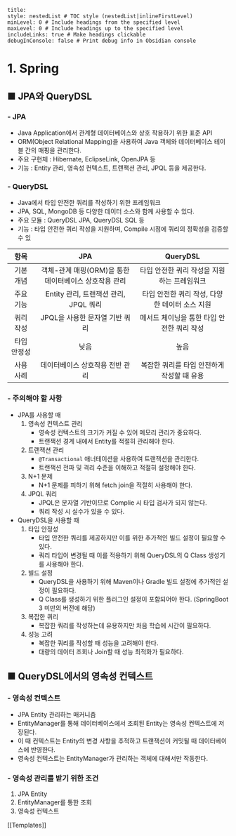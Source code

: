 ```table-of-contents
title: 
style: nestedList # TOC style (nestedList|inlineFirstLevel)
minLevel: 0 # Include headings from the specified level
maxLevel: 0 # Include headings up to the specified level
includeLinks: true # Make headings clickable
debugInConsole: false # Print debug info in Obsidian console
```

# 1. Spring
## ■ JPA와 QueryDSL

### - JPA
- Java Application에서 관계형 데이터베이스와 상호 작용하기 위한 표준 API
- ORM(Object Relational Mapping)을 사용하여 Java 객체와 데이터베이스 테이블 간의 매핑을 관리한다.
- 주요 구현체 : Hibernate, EclipseLink, OpenJPA 등
- 기능 : Entity 관리, 영속성 컨텍스트, 트랜잭션 관리, JPQL 등을 제공한다.

### - QueryDSL
- Java에서 타입 안전한 쿼리를 작성하기 위한 프레임워크
- JPA, SQL, MongoDB 등 다양한 데이터 소스와 함께 사용할 수 있다.
- 주요 모듈 : QueryDSL JPA, QueryDSL SQL 등
- 기능 : 타입 안전한 쿼리 작성을 지원하며, Compile 시점에 쿼리의 정확성을 검증할 수 있

|   항목   |               JPA                |          QueryDSL           |
| :----: | :------------------------------: | :-------------------------: |
| 기본 개념  | 객체-관계 매핑(ORM)을 통한 데이터베이스 상호작용 관리 |  타입 안전한 쿼리 작성을 지원하는 프레임워크   |
| 주요 기능  |   Entity 관리, 트랜잭션 관리, JPQL 쿼리    | 타입 안전한 쿼리 작성, 다양한 데이터 소스 지원 |
| 쿼리 작성  |       JPQL을 사용한 문자열 기반 쿼리        |  메서드 체이닝을 통한 타입 안전한 쿼리 작성   |
| 타입 안정성 |                낮음                |             높음              |
| 사용 사례  |        데이터베이스 상호작용 전반 관리         |  복잡한 쿼리를 타입 안전하게 작성할 때 유용   |
### - 주의해야 할 사항
- JPA를 사용할 때
    1. 영속성 컨텍스트 관리
         - 영속성 컨텍스트의 크기가 커질 수 있어 메모리 관리가 중요하다.
         - 트랜잭션 경계 내에서 Entity를 적절히 관리해야 한다.
    2. 트랜잭션 관리
         - `@Transactional` 애너테이션을 사용하여 트랜잭션을 관리한다.
         - 트랜잭션 전파 및 격리 수준을 이해하고 적절히 설정해야 한다.
    3. N+1 문제
         - N+1 문제를 피하기 위해 fetch join을 적절히 사용해야 한다.
    4. JPQL 쿼리
         - JPQL은 문자열 기반이므로 Complie 시 타입 검사가 되지 않는다.
         - 쿼리 작성 시 실수가 있을 수 있다.
- QueryDSL을 사용할 때
	1. 타입 안정성
	     - 타입 안전한 쿼리를 제공하지만 이를 위한 추가적인 빌드 설정이 필요할 수 있다.
	     - 쿼리 타입이 변경될 때 이를 적용하기 위해 QueryDSL의 Q Class 생성기를 사용해야 한다.
	2. 빌드 설정
	     - QueryDSL을 사용하기 위해 Maven이나 Gradle 빌드 설정에 추가적인 설정이 필요하다.
	     - Q Class를 생성하기 위한 플러그인 설정이 포함되어야 한다.
	       (SpringBoot 3 미만의 버전에 해당)
	3. 복잡한 쿼리
	     - 복잡한 쿼리를 작성하는데 유용하지만 처음 학습에 시간이 필요하다.
	4. 성능 고려
	     - 복잡한 쿼리를 작성할 때 성능을 고려해야 한다.
	     - 대량의 데이터 조회나 Join할 때 성능 최적화가 필요하다.

## ■ QueryDSL에서의 영속성 컨텍스트
### - 영속성 컨텍스트
- JPA Entity 관리하는 매커니즘
- EntityManager를 통해 데이터베이스에서 조회된 Entity는 영속성 컨텍스트에 저장된다.
- 이 때 컨텍스트는 Entity의 변경 사항을 추적하고 트랜잭션이 커밋될 때 데이터베이스에 반영한다.
- 영속성 컨텍스트는 EntityManager가 관리하는 객체에 대해서만 작동한다.

### - 영속성 관리를 받기 위한 조건
1. JPA Entity
2. EntityManager를 통한 조회
3. 영속성 컨텍스트 



[[Templates]]
